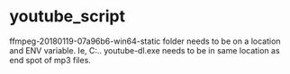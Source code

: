 # youtube_script

ffmpeg-20180119-07a96b6-win64-static folder needs to be on a location and ENV variable. Ie, C:\..
youtube-dl.exe needs to be in same location as end spot of mp3 files.